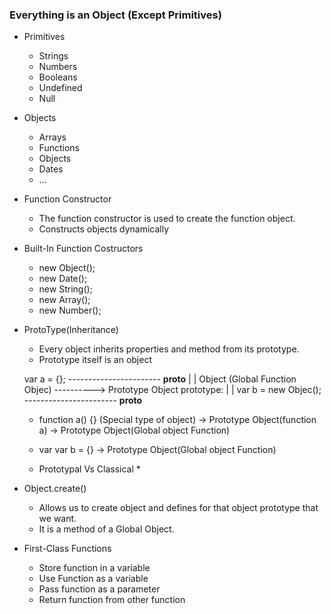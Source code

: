 ### Everything is an Object (Except Primitives)
- Primitives
	* Strings
	* Numbers 
	* Booleans
	* Undefined
	* Null 

- Objects
	* Arrays
	* Functions
	* Objects	
	* Dates
	* ...


- Function Constructor 
	* The function constructor is used to create the function object.
	* Constructs objects dynamically


- Built-In Function Costructors
	* new Object();
	* new Date();
	* new String();
	* new Array();
	* new Number();


- ProtoType(Inheritance)
	* Every object inherits properties and method from its prototype.
	* Prototype itself is an object

	var a = {};             -----------------------
		     __proto__                        |
						      |
	Object
	(Global Function Objec) ---------->       Prototype Object
		     prototype:                       |
						      |
	var b = new Objec();    -----------------------
		     __proto__

	* function a() {} (Special type of object)	-> Prototype Object(function a)
							-> Prototype Object(Global object Function)
	
	* var var b = {} 				-> Prototype Object(Global object Function)
	
	- Prototypal Vs Classical
		*  


- Object.create()
	* Allows us to create object and defines for that object prototype that we want.
	* It is a method of a Global Object.


- First-Class Functions 
	* Store function in a variable
	* Use Function as a variable
	* Pass function as a parameter
	* Return function from other function
